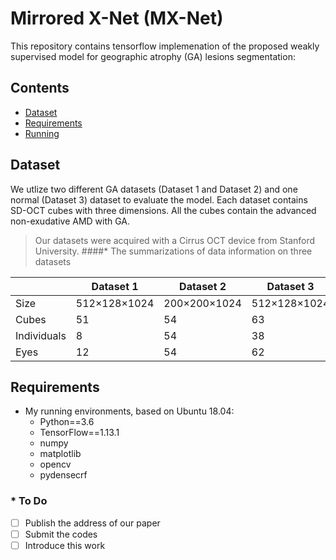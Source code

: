 # Mirrored X-Net (MX-Net)
This repository contains tensorflow implemenation of the proposed weakly supervised model for geographic atrophy (GA) lesions segmentation:

## Contents
- [Dataset](#Dataset)
- [Requirements](#Requirements)
- [Running](#Running)

## Dataset
We utlize two different GA datasets (Dataset 1 and Dataset 2) and one normal (Dataset 3) dataset to evaluate the model. Each dataset contains SD-OCT cubes with three dimensions. All the cubes contain the advanced non-exudative AMD with GA.
> Our datasets were acquired with a Cirrus OCT device from Stanford University.
####* The summarizations of data information on three datasets

|             |   Dataset 1  |   Dataset 2  |   Dataset 3  |
| ----------- | ------------ | ------------ | ------------ |
|     Size    | 512×128×1024 | 200×200×1024 | 512×128×1024 |
|    Cubes    |      51      |      54      |      63      |
| Individuals |      8       |      54      |      38      |
|     Eyes    |      12      |      54      |      62      |


## Requirements
* My running environments, based on Ubuntu 18.04:
    * Python==3.6
    * TensorFlow==1.13.1
    * numpy
    * matplotlib
    * opencv
    * pydensecrf

### * To Do
* [ ] Publish the address of our paper
* [ ] Submit the codes
* [ ] Introduce this work
